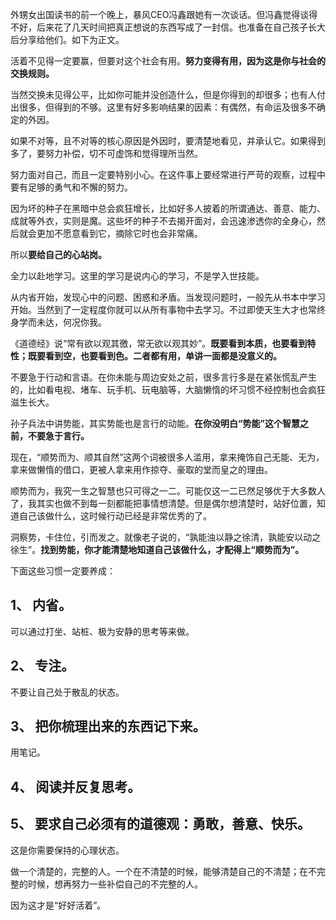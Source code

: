 外甥女出国读书的前一个晚上，暴风CEO冯鑫跟她有一次谈话。但冯鑫觉得谈得不好，后来花了几天时间把真正想说的东西写成了一封信。也准备在自己孩子长大后分享给他们。如下为正文。

活着不见得一定要赢，但要对这个社会有用。**努力变得有用，因为这是你与社会的交换规则。**

当然交换未见得公平，比如你可能并没创造什么，但是你得到的却很多；也有人付出很多，但得到的不够。这里有好多影响结果的因素：有偶然，有命运及很多不确定的外因。

如果不对等，且不对等的核心原因是外因时，要清楚地看见，并承认它。如果得到多了，要努力补偿，切不可虚饰和觉得理所当然。

努力面对自己，而且一定要特别小心。在这件事上要经常进行严苛的观察，过程中要有足够的勇气和不懈的努力。

因为坏的种子在黑暗中总会疯狂增长，比如好多人披着的所谓通达、善意、能力、成就等外衣，实则是魔。这些坏的种子不去揭开面对，会迅速渗透你的全身心，然后就会更加不愿意看到它，摘除它时也会非常痛。

所以**要给自己的心站岗。**

全力以赴地学习。这里的学习是说内心的学习，不是学入世技能。

从内省开始，发现心中的问题、困惑和矛盾。当发现问题时，一般先从书本中学习开始。当然到了一定程度你就可以从所有事物中去学习。不过即使天生大才也常终身学而未达，何况你我。

《道德经》说“常有欲以观其徼，常无欲以观其妙”。**既要看到本质，也要看到特性；既要看到空，也要看到色。二者都有用，单讲一面都是没意义的。**

不要急于行动和言语。在你未能与周边安处之前，很多言行多是在紧张慌乱产生的，比如看电视、堵车、玩手机、玩电脑等，大脑懒惰的坏习惯不经控制也会疯狂滋生长大。

孙子兵法中讲势能，其实势能也是言行的动能。**在你没明白“势能”这个智慧之前，不要急于言行。**

现在，“顺势而为、顺其自然”这两个词被很多人滥用，拿来掩饰自己无能、无为，拿来做懒惰的借口，更被人拿来用作掠夺、豪取的堂而皇之的理由。

顺势而为，我究一生之智慧也只可得之一二。可能仅这一二已然足够优于大多数人了，我其实也做不到每一刻都能把事情想清楚。但是偶尔想清楚时，站好位置，知道自己该做什么，这时候行动已经是非常优秀的了。

洞察势，卡住位，引而发之。就像老子说的，“孰能浊以静之徐清，孰能安以动之徐生”。**找到势能，你才能清楚地知道自己该做什么，才配得上“顺势而为”。**

下面这些习惯一定要养成：

## 1、 内省。
可以通过打坐、站桩、极为安静的思考等来做。

## 2、 专注。
不要让自己处于散乱的状态。

## 3、 把你梳理出来的东西记下来。
用笔记。

## 4、 阅读并反复思考。

## 5、 要求自己必须有的道德观：勇敢，善意、快乐。
这是你需要保持的心理状态。

做一个清楚的，完整的人。一个在不清楚的时候，能够清楚自己的不清楚；在不完整的时候，想再努力一些补偿自己的不完整的人。

因为这才是“好好活着”。
